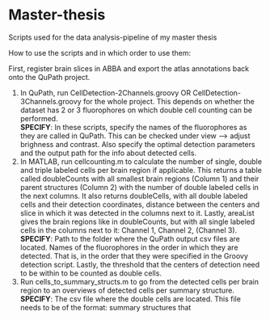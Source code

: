 # Master-thesis
Scripts used for the data analysis-pipeline of my master thesis

How to use the scripts and in which order to use them:  
  
First, register brain slices in ABBA and export the atlas annotations back onto the QuPath project.  
1. In QuPath, run CellDetection-2Channels.groovy OR CellDetection-3Channels.groovy for the whole project. This depends on whether the dataset has 2 or 3 fluorophores on which double cell counting can be performed.  
   **SPECIFY**: In these scripts, specify the names of the fluorophores as they are called in QuPath. This can be checked under view -->       adjust brighness and contrast. Also specify the optimal detection parameters and the output path for the info about detected cells.
2. In MATLAB, run cellcounting.m to calculate the number of single, double and triple labeled cells per brain region if applicable. This returns a table called doubleCounts with all smallest brain regions (Column 1) and their parent structures (Column 2) with the number of double labeled cells in the next columns. It also returns doubleCells, with all double labeled cells and their detection coordinates, distance between the centers and slice in which it was detected in the columns next to it. Lastly, areaList gives the brain regions like in doubleCounts, but with all single labeled cells in the columns next to it: Channel 1, Channel 2, (Channel 3).  
   **SPECIFY**: Path to the folder where the QuPath output csv files are located. Names of the fluorophores in the order in which they are detected. That is, in the order that they were specified in the Groovy detection script. Lastly, the threshold that the centers of detection need to be within to be counted as double cells.
3. Run cells_to_summary_structs.m to go from the detected cells per brain region to an overviews of detected cells per summary structure.  
   **SPECIFY**: The csv file where the double cells are located. This file needs to be of the format: summary structures that 
